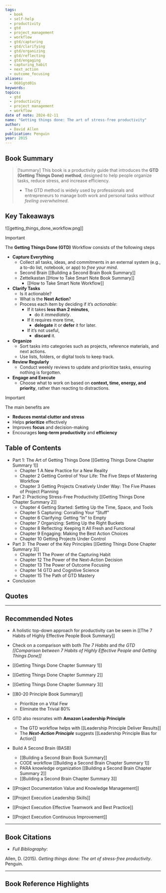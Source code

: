 ```yaml
---
tags:
  - book
  - self-help
  - productivity
  - gtd
  - project_management
  - workflow
  - gtd/capturing
  - gtd/clarifying
  - gtd/organizing
  - gtd/reflecting
  - gtd/engaging
  - capturing_habit
  - next_action
  - outcome_focusing
aliases:
  - 0601gtd01s
keywords: 
topics:
  - gtd
  - productivity
  - project management
  - workflow
date of note: 2024-02-11
name: "Getting things done: The art of stress-free productivity"
author:
  - David Allen
publication: Penguin
year: 2015
---
```


## Book Summary

>[!summary]
>This book is a productivity guide that introduces the **GTD (Getting Things Done) method**, designed to help people organize tasks, reduce stress, and increase efficiency.
>- The GTD method is widely used by professionals and entrepreneurs to manage both work and personal tasks *without feeling overwhelmed*.

## Key Takeaways

![[getting_things_done_workflow.png]]

>[!important] 
> The **Getting Things Done (GTD)** Workflow consists of the following steps
> 
> - **Capture Everything** 
> 	- Collect all tasks, ideas, and commitments in an external system (e.g., a to-do list, notebook, or app) to *free your mind*.
> 	- Second Brain [[Building a Second Brain Book Summary]]
> 	- Zettelkastan [[How to Take Smart Note Book Summary]]
> 		- [[How to Take Smart Note Workflow]]
> - **Clarify Tasks** 
> 	- Is it actionable?
> 	- What is the **Next Action**?
> 	- Process each item by deciding if it’s *actionable*:
> 	    - If it takes **less than 2 minutes**, 
> 		    - do it *immediately*.
> 	    - If it requires more time, 
> 		    - **delegate** it or **defer** it for later.
> 	    - If it’s not useful, 
> 		    - **discard** it.
> - **Organize** 
> 	- Sort tasks into categories such as projects, reference materials, and next actions. 
> 	- Use lists, folders, or digital tools to keep track.
> - **Review Regularly** 
> 	- Conduct weekly reviews to update and prioritize tasks, ensuring nothing is forgotten.
> - **Engage and Execute** 
> 	- Choose what to work on based on **context, time, energy, and priority**, rather than reacting to distractions.

>[!important] 
> The main benefits are
> - **Reduces mental clutter and stress** 
> - Helps **prioritize** effectively  
> - Improves **focus** and decision-making  
> - Encourages **long-term productivity** and **efficiency**

## Table of Contents

- Part	1: The Art of Getting Things Done [[Getting Things Done Chapter Summary 1]]
	- Chapter 1 A New Practice for a New Reality
	- Chapter 2	 Getting Control of Your Life: The Five Steps of Mastering Workflow
	- Chapter 3 Getting Projects Creatively Under Way: The Five Phases of Project Planning
- Part	2: Practicing Stress-Free Productivity [[Getting Things Done Chapter Summary 2]]
	- Chapter 4 Getting Started: Setting Up the Time, Space, and Tools
	- Chapter 5 Capturing: Corralling Your “Stuff” 
	- Chapter 6 Clarifying: Getting “In” to Empty
	- Chapter 7 Organizing: Setting Up the Right Buckets
	- Chapter 8 Reflecting: Keeping It All Fresh and Functional
	- Chapter 9 Engaging: Making the Best Action Choices
	- Chapter 10 Getting Projects Under Control
- Part 3: The Power of the Key Principles [[Getting Things Done Chapter Summary 3]]
	- Chapter 11 The Power of the Capturing Habit
	- Chapter 12 The Power of the Next-Action Decision
	- Chapter 13 The Power of Outcome Focusing
	- Chapter 14 GTD and Cognitive Science
	- Chapter 15 The Path of GTD Mastery
- Conclusion


## Quotes





-----------
##  Recommended Notes

- A holistic top-down approach for productivity can be seen in [[The 7 Habits of Highly Effective People Book Summary]]
- Check on a comparison with both *The 7 Habits* and *the GTD [[Comparison between 7 Habits of Highly Effective People and Getting Things Done]]*
- [[Getting Things Done Chapter Summary 1]]
- [[Getting Things Done Chapter Summary 2]]
- [[Getting Things Done Chapter Summary 3]]
- [[80-20 Principle Book Summary]]
	- Prioritize on a Vital Few 
	- Eliminate the Trivial 80%

- GTD also resonates with **Amazon Leadership Principle**
	- The GTD workflow helps with [[Leadership Principle Deliver Results]]
	- The ***Next-Action Principle*** suggests [[Leadership Principle Bias for Action]]

- Build A Second Brain (BASB)
	- [[Building a Second Brain Book Summary]]
	- CODE workflow [[Building a Second Brain Chapter Summary 1]]
	- PARA knowledge organization [[Building a Second Brain Chapter Summary 2]]
	- [[Building a Second Brain Chapter Summary 3]]


- [[Project Documentation Value and Knowledge Management]]
- [[Project Execution Leadership Skills]]
- [[Project Execution Effective Teamwork and Best Practice]]
- [[Project Execution Continuous Improvement]]



----------
## Book Citations

- *Full Bibliography*:

Allen, D. (2015). _Getting things done: The art of stress-free productivity_. Penguin.


-----------
##  Book Reference Highlights
